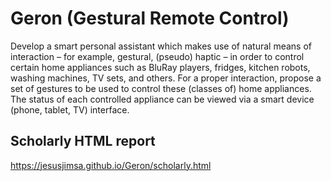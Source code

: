 # Geron (Gestural Remote Control)

Develop a smart personal assistant which makes use of natural means of interaction – for example, gestural, (pseudo) haptic – in order to control certain home appliances such as BluRay players, fridges, kitchen robots, washing machines, TV sets, and others. For a proper interaction, propose a set of gestures to be used to control these (classes of) home appliances. The status of each controlled appliance can be viewed via a smart device (phone, tablet, TV) interface.

## Scholarly HTML report
https://jesusjimsa.github.io/Geron/scholarly.html